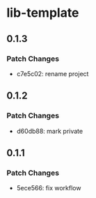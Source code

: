 # lib-template

## 0.1.3

### Patch Changes

- c7e5c02: rename project

## 0.1.2

### Patch Changes

- d60db88: mark private

## 0.1.1

### Patch Changes

- 5ece566: fix workflow
